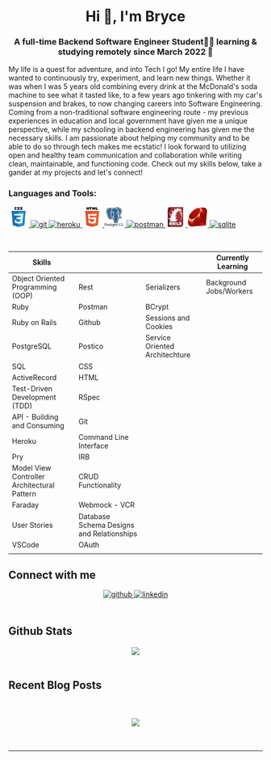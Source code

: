 <h1 align="center">Hi 👋, I'm Bryce</h1>
<h3 align="center">A full-time Backend Software Engineer Student👨‍💻 learning & studying remotely since March 2022 🚀</h3>

<p align="left">
My life is a quest for adventure, and into Tech I go! My entire life I have wanted to continuously try, experiment, and learn new things. Whether it was when I was 5 years old combining every drink at the McDonald's soda machine to see what it tasted like, to a few years ago tinkering with my car's suspension and brakes, to now changing careers into Software Engineering. Coming from a non-traditional software engineering route - my previous experiences in education and local government have given me a unique perspective, while my schooling in backend engineering has given me the necessary skills. I am passionate about helping my community and to be able to do so through tech makes me ecstatic! I look forward to utilizing open and healthy team communication and collaboration while writing clean, maintainable, and functioning code. Check out my skills below, take a gander at my projects and let's connect!
</p>

<h3 align="left">Languages and Tools:</h3>
<p align="left"> <a href="https://www.w3schools.com/css/" target="_blank" rel="noreferrer"> <img src="https://raw.githubusercontent.com/devicons/devicon/master/icons/css3/css3-original-wordmark.svg" alt="css3" width="40" height="40"/> </a> <a href="https://git-scm.com/" target="_blank" rel="noreferrer"> <img src="https://www.vectorlogo.zone/logos/git-scm/git-scm-icon.svg" alt="git" width="40" height="40"/> </a> <a href="https://heroku.com" target="_blank" rel="noreferrer"> <img src="https://www.vectorlogo.zone/logos/heroku/heroku-icon.svg" alt="heroku" width="40" height="40"/> </a> <a href="https://www.w3.org/html/" target="_blank" rel="noreferrer"> <img src="https://raw.githubusercontent.com/devicons/devicon/master/icons/html5/html5-original-wordmark.svg" alt="html5" width="40" height="40"/> </a> <a href="https://www.postgresql.org" target="_blank" rel="noreferrer"> <img src="https://raw.githubusercontent.com/devicons/devicon/master/icons/postgresql/postgresql-original-wordmark.svg" alt="postgresql" width="40" height="40"/> </a> <a href="https://postman.com" target="_blank" rel="noreferrer"> <img src="https://www.vectorlogo.zone/logos/getpostman/getpostman-icon.svg" alt="postman" width="40" height="40"/> </a> <a href="https://rubyonrails.org" target="_blank" rel="noreferrer"> <img src="https://raw.githubusercontent.com/devicons/devicon/master/icons/rails/rails-original-wordmark.svg" alt="rails" width="40" height="40"/> </a> <a href="https://www.ruby-lang.org/en/" target="_blank" rel="noreferrer"> <img src="https://raw.githubusercontent.com/devicons/devicon/master/icons/ruby/ruby-original.svg" alt="ruby" width="40" height="40"/> </a> <a href="https://www.sqlite.org/" target="_blank" rel="noreferrer"> <img src="https://www.vectorlogo.zone/logos/sqlite/sqlite-icon.svg" alt="sqlite" width="40" height="40"/> </a> </p>
<br>

|Skills| | |Currently Learning|
|---|---|---|---|
|Object Oriented Programming (OOP)|Rest|Serializers   |Background Jobs/Workers|
|Ruby|Postman|BCrypt   |
|Ruby on Rails|Github|Sessions and Cookies   |
|PostgreSQL|Postico|Service Oriented Architechture   |
|SQL|CSS|   |
|ActiveRecord|HTML|   |
|Test-Driven Development (TDD)|RSpec|   |
|API - Building and Consuming|Git|   |
|Heroku|Command Line Interface|   |
|Pry|IRB|   |
|Model View Controller Architectural Pattern|CRUD Functionality   |   |
|Faraday|Webmock - VCR|   |
|User Stories| Database Schema Designs and Relationships|   |
|VSCode|OAuth|   |
|   |   |   |


## Connect with me  
<div align="center">
<a href="https://github.com/brycesimonds" target="_blank">
<img src=https://img.shields.io/badge/github-%2324292e.svg?&style=for-the-badge&logo=github&logoColor=white alt=github style="margin-bottom: 5px;" />
</a>
<a href="https://linkedin.com/in/https://www.linkedin.com/in/bryce-simonds" target="_blank">
<img src=https://img.shields.io/badge/linkedin-%231E77B5.svg?&style=for-the-badge&logo=linkedin&logoColor=white alt=linkedin style="margin-bottom: 5px;" />
</a>  
</div>  
  

<br/>  


## Github Stats  
<div align="center"><img src="https://github-readme-stats.vercel.app/api?username=brycesimonds&show_icons=true&count_private=true&hide_border=true" align="center" /></div>  

<br/>  


## Recent Blog Posts  
<!-- BLOG-POST-LIST:START -->  

<!-- BLOG-POST-LIST:END -->  

<br/>  

  

<br/>  

<div align="center">
<img src="https://komarev.com/ghpvc/?username=brycesimonds&&style=flat-square" align="center" />
</div>  
  

<br/>  

<div align="center"></div>
<br />

----
